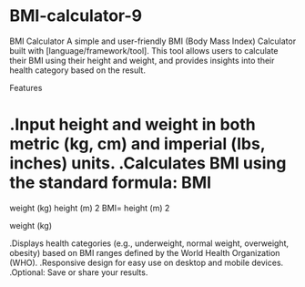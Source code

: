 # BMI-calculator-9
BMI Calculator
A simple and user-friendly BMI (Body Mass Index) Calculator built with [language/framework/tool]. This tool allows users to calculate their BMI using their height and weight, and provides insights into their health category based on the result.

Features 

.Input height and weight in both metric (kg, cm) and imperial (lbs, inches) units.
.Calculates BMI using the standard formula:
BMI
=
weight (kg)
height (m)
2
BMI= 
height (m) 
2
 
weight (kg)
​
 
.Displays health categories (e.g., underweight, normal weight, overweight, obesity) based on BMI ranges defined by the World Health Organization (WHO).
.Responsive design for easy use on desktop and mobile devices.
.Optional: Save or share your results.
